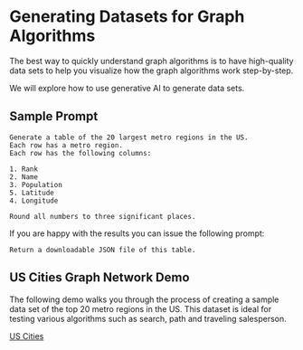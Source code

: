 # Generating Datasets for Graph Algorithms

The best way to quickly understand graph algorithms is to
have high-quality data sets to help you visualize how
the graph algorithms work step-by-step.

We will explore how to use generative AI to generate data sets.

## Sample Prompt

```linenums="0"
Generate a table of the 20 largest metro regions in the US.
Each row has a metro region.
Each row has the following columns:

1. Rank
2. Name
3. Population
5. Latitude
4. Longitude

Round all numbers to three significant places.
```

If you are happy with the results you can issue
the following prompt:

```linenums="0
Return a downloadable JSON file of this table.
```

## US Cities Graph Network Demo

The following demo walks you through the process of
creating a sample data set of the top 20 metro regions
in the US.  This dataset is ideal for testing various
algorithms such as search, path and traveling salesperson.

[US Cities](./us-cities/index.md)